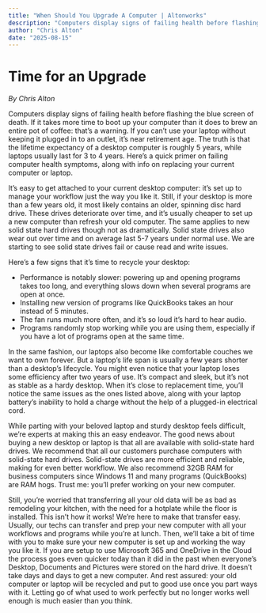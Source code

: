 ```yaml
---
title: "When Should You Upgrade A Computer | Altonworks"
description: "Computers display signs of failing health before flashing the blue screen of death."
author: "Chris Alton"
date: "2025-08-15"
---
```


# Time for an Upgrade
*By Chris Alton*

Computers display signs of failing health before flashing the blue screen of death. If it takes more time to boot up your computer than it does to brew an entire pot of coffee: that’s a warning. If you can’t use your laptop without keeping it plugged in to an outlet, it’s near retirement age. The truth is that the lifetime expectancy of a desktop computer is roughly 5 years, while laptops usually last for 3 to 4 years. Here’s a quick primer on failing computer health symptoms, along with info on replacing your current computer or laptop.

It’s easy to get attached to your current desktop computer: it’s set up to manage your workflow just the way you like it. Still, if your desktop is more than a few years old, it most likely contains an older, spinning disc hard drive. These drives deteriorate over time, and it’s usually cheaper to set up a new computer than refresh your old computer. The same applies to new solid state hard drives though not as dramatically. Solid state drives also wear out over time and on average last 5-7 years under normal use. We are starting to see solid state drives fail or cause read and write issues.

Here’s a few signs that it’s time to recycle your desktop:

- Performance is notably slower: powering up and opening programs takes too long, and everything slows down when several programs are open at once.
- Installing new version of programs like QuickBooks takes an hour instead of 5 minutes.
- The fan runs much more often, and it’s so loud it’s hard to hear audio.
- Programs randomly stop working while you are using them, especially if you have a lot of programs open at the same time.

In the same fashion, our laptops also become like comfortable couches we want to own forever. But a laptop’s life span is usually a few years shorter than a desktop’s lifecycle. You might even notice that your laptop loses some efficiency after two years of use. It’s compact and sleek, but it’s not as stable as a hardy desktop. When it’s close to replacement time, you’ll notice the same issues as the ones listed above, along with your laptop battery’s inability to hold a charge without the help of a plugged-in electrical cord.

While parting with your beloved laptop and sturdy desktop feels difficult, we’re experts at making this an easy endeavor. The good news about buying a new desktop or laptop is that all are available with solid-state hard drives. We recommend that all our customers purchase computers with solid-state hard drives. Solid-state drives are more efficient and reliable, making for even better workflow. We also recommend 32GB RAM for business computers since Windows 11 and many programs (QuickBooks) are RAM hogs. Trust me: you’ll prefer working on your new computer.

Still, you’re worried that transferring all your old data will be as bad as remodeling your kitchen, with the need for a hotplate while the floor is installed. This isn’t how it works! We’re here to make that transfer easy. Usually, our techs can transfer and prep your new computer with all your workflows and programs while you’re at lunch. Then, we’ll take a bit of time with you to make sure your new computer is set up and working the way you like it. If you are setup to use Microsoft 365 and OneDrive in the Cloud the process goes even quicker today than it did in the past when everyone’s Desktop, Documents and Pictures were stored on the hard drive. It doesn’t take days and days to get a new computer. And rest assured: your old computer or laptop will be recycled and put to good use once you part ways with it. Letting go of what used to work perfectly but no longer works well enough is much easier than you think.
